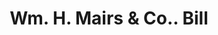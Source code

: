 ---
doi: 10.7916/D80P2B35
date_other: '1880'
date_other_textual: 1880-1889
form: printed ephemera
genre:
- Invoices
name:
- Wm. H. Mairs & Co.
object_in_context_url: https://biggert.cul.columbia.edu/items/view/ave_biggert_00874
subject_hierarchical_geographic:
- New York, New York, United States
subject_name:
- Wm. H. Mairs & Co.
title: Wm. H. Mairs & Co.. Bill
sort_title: Wm. H. Mairs & Co.. Bill
call_number: ave_biggert_00874
coordinates:
- 40.69277777777778,-73.99027777777778
pid: ave_biggert_00874
identifiers: ave_biggert_00874
thumbnail: false
permalink: /biggert/ave_biggert_00874/
layout: iiif-image-page
---
